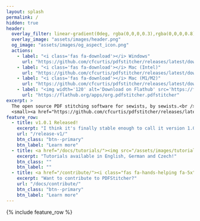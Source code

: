 ```yaml
---
layout: splash
permalink: /
hidden: true
header:
  overlay_filter: linear-gradient(0deg, rgba(0,0,0,0.3),rgba(0,0,0,0.8) 50%)
  overlay_image: "assets/images/header.png"
  og_image: "assets/images/og_aspect_icon.png" 
  actions:
    - label: "<i class='fas fa-download'></i> Windows"
      url: "https://github.com/cfcurtis/pdfstitcher/releases/latest/download/pdfstitcher.exe"
    - label: "<i class='fas fa-download'></i> Mac (Intel)"
      url: "https://github.com/cfcurtis/pdfstitcher/releases/latest/download/PDFStitcher-InstallerX64.dmg"
    - label: "<i class='fas fa-download'></i> Mac (M1/M2)"
      url: "https://github.com/cfcurtis/pdfstitcher/releases/latest/download/PDFStitcher-InstallerARM64.dmg"
    - label: "<img width='120' alt='Download on Flathub' src='https://flathub.org/assets/badges/flathub-badge-en.svg'/>"
      url: "https://flathub.org/apps/org.pdfstitcher.pdfstitcher"
excerpt: >
  The open source PDF stitching software for sewists, by sewists.<br />
  <small><a href="https://github.com/cfcurtis/pdfstitcher/releases/latest">Latest release: v1.0.2</a></small>
feature_row:
  - title: v1.0.1 Released!
    excerpt: "I think it's finally stable enough to call it version 1.0. Read more to see what's changed, and what's coming next."
    url: "/release-v1/"
    btn_class: "btn--primary"
    btn_label: "Learn more"
  - title: <a href="/docs/tutorials/"><img src="/assets/images/tutorial.png" alt="tutorials" /></a>
    excerpt: "Tutorials available in English, German and Czech!"
    btn_class: ""
    btn_label: ""
  - title: <a href="/contribute/"><i class="fas fa-hands-helping fa-5x"></i></a>
    excerpt: "Want to contribute to PDFStitcher?"
    url: "/docs/contribute/"
    btn_class: "btn--primary"
    btn_label: "Learn more"
---
```


{% include feature_row %}
